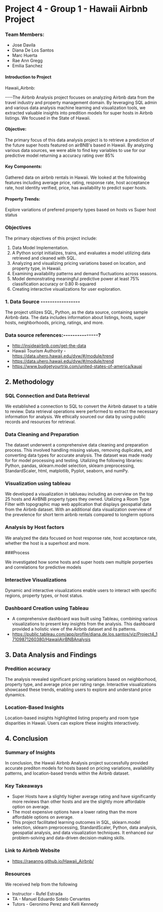 # Project 4 - Group 1 - Hawaii Airbnb Project
### Team Members:
*  Jose Davila
*  Diana De Los Santos
*  Marc Huerta
*  Rae Ann Gregg
* Emilia Sanchez

#### Introduction to Project

Hawaii_Airbnb:

----The Airbnb Analysis project focuses on analyzing Airbnb data from the travel industry and property management domain. By leveraging SQL admin and various data analysis machine learning and visualization tools, we extracted valuable insights into predition models for super hosts in Airbnb listings. We focused in the State of Hawaii.

####  Objective:
The primary focus of this data analysis project is to retrieve a prediction of the future super hosts featured on airBNB's based in Hawaii. By analyzing various data sources, we were able to find key variables to use for our predictive model returning a accuracy rating over 85%

#### Key Components: 
Gathered data on airbnb rentals in Hawaii.
We looked at the followinbg features including average price, rating, response rate, host acceptance rate,	host identity verified,	price, has availability to predict super hosts.

#### Property Trends:
Explore variations of prefered property types based on hosts vs Super host status

### Objectives

The primary objectives of this project include:

1. Data Model Implementation.
2. A Python script initializes, trains, and evaluates a model utilizing data retrieved and cleaned with SQL.
3. Analyzing and visualizing pricing variations based on location, and property type, in Hawaii.
4. Examining availability patterns and demand fluctuations across seasons.
5. Model demonstrating meaningful predictive power at least 75% classification accuracy or 0.80 R-squared
6. Creating interactive visualizations for user exploration.

### 1. Data Source -----------------

The project utilizes SQL, Python, as the data source, containing sample Airbnb data. The data includes information about listings, hosts, super hosts, neighborhoods, pricing, ratings, and more.

### Data source references:---------------?
* http://insideairbnb.com/get-the-data
* Hawaii Tourism Authority - https://data.uhero.hawaii.edu/dvw/#/module/trend
* https://data.uhero.hawaii.edu/dvw/#/module/trend
* https://www.budgetyourtrip.com/united-states-of-america/kauai

## 2. Methodology

### SQL Connection and Data Retrieval

We established a connection to SQL to convert the Airbnb dataset to a table to review. Data retrieval operations were performed to extract the necessary information for analysis. We ethically sourced our data by using public records and resources for retrieval.

### Data Cleaning and Preparation

The dataset underwent a comprehensive data cleaning and preparation process. This involved handling missing values, removing duplicates, and converting data types for accurate analysis. The dataset was made ready for for model processing and testing. Utalizing the following libraries: Python, pandas, sklearn.model selection, sklearn preprocessing, StandardScaler, html, matplotlib, Pyplot, seaborn, and numPy.

### Visualization using tableau

We developed a visualization in tablueau including an overview on the top 25 hosts and AirBNB property types they owned. Utalizing a Room Type Filter with topographic map web application that displays geospatial data from the Airbnb dataset. With an additional data visualization overview of the prevelence for short term airbnb rentals compared to longterm options

### Analysis by Host factors

We analyzed the data focused on host response rate, host acceptance rate, whether the host is a superhost and more. 

###Process

We investigated how some hosts and super hosts own multiple porperties and correlations for predictive models

### Interactive Visualizations

Dynamic and interactive visualizations enable users to interact with specific regions, property types, or host status.

### Dashboard Creation using Tableau

* A comprehensive dashboard was built using Tableau, combining various visualizations to present key insights from the analysis. This dashboard provided a holistic view of the Airbnb dataset and its patterns.
* https://public.tableau.com/app/profile/diana.de.los.santos/viz/Project4_17109871260380/HawaiiAirBNBAnalysis

## 3. Data Analysis and Findings

### Predition accuracy

The analysis revealed significant pricing variations based on neighborhood, property type, and average price per rating range. Interactive visualizations showcased these trends, enabling users to explore and understand price dynamics.

### Location-Based Insights

Location-based insights highlighted listing property and room type disparities in Hawaii. Users can explore these insights interactively.

## 4. Conclusion

### Summary of Insights

In conclusion, the Hawaii Airbnb Analysis project successfully provided accurate prediton models for hosts based on pricing variations, availability patterns, and location-based trends within the Airbnb dataset. 

### Key Takeaways

* Super Hosts have a slightly higher average rating and have significantly more reviews than other hosts and are the slightly more affordable option on average.
* The most expensive options have a lower rating than the more affordable options on average.
* This project facilitated learning outcomes in SQL, sklearn.model selection, sklearn preprocessing, StandardScaler, Python, data analysis, geospatial analysis, and data visualization techniques. It enhanced our problem-solving and data-driven decision-making skills.


### Link to Airbnb Website

* https://raeanng.github.io/Hawaii_Airbnb/

### Resources
We received help from the following
* Instructor - Rufel Estrada 
* TA - Manuel Eduardo Sotelo Cervantes
* Tutors - Geronimo Perez and Kelli Kennedy



